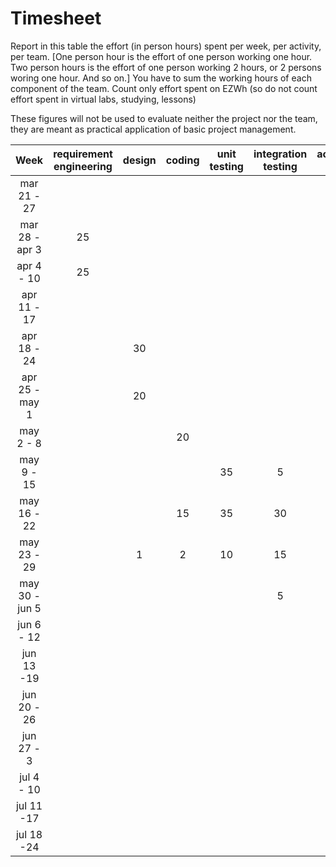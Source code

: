 # Timesheet

Report in this table the effort (in person hours) spent per week, per activity, per team. 
[One person hour is the effort of one person working one hour.
Two person hours is the effort of one person working 2 hours, or 2 persons woring one hour. And so on.]
You have to sum the working hours of each component of the team.
Count only effort spent on EZWh (so do not count effort spent in virtual labs, studying, lessons)

These figures will not be used to evaluate neither the project nor the team, they are meant as practical application of basic project management.

| Week | requirement engineering | design | coding | unit testing | integration testing | acceptance testing | management | git maven |
|:-----------:|:--------:|:-----------:|:-----------:|:----------:|:------------:|:---------------:|:-------------:|:--------------:|
| mar 21 - 27 | | | | | | | | |
| mar 28 - apr 3 | 25 | | | | | | | 1 |
| apr 4 - 10 | 25 | | | | | | 5 | 1 |
| apr 11 - 17| | | | | | | | | 
| apr 18 - 24| | 30 | | | | | | 1 | 
| apr 25 - may 1 | | 20 | | | | | | 1 | 
| may 2 - 8  | | | 20 | | | | | | 
| may 9 - 15| | | | 35 | 5 | | | | 
| may 16 - 22| | | 15 | 35 | 30 |  | | | 
| may 23 - 29| | 1 | 2 | 10 | 15 | | | |  
| may 30 - jun 5 | | | | |5| 40 | | | 
| jun 6 - 12 | | | | | | | | | 
| jun 13 -19 | | | | | | | | | 
| jun 20 - 26 | | | | | | | | | 
| jun 27 - 3 | | | | | | | | | 
| jul 4 - 10 | | | | | | | | | 
| jul 11 -17 | | | | | | | | |
| jul 18 -24 | | | | | | | | |
